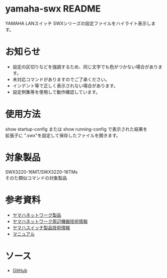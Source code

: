 ﻿# yamaha-swx README
YAMAHA LANスイッチ SWXシリーズの設定ファイルをハイライト表示します。

# お知らせ
* 設定の区切りなどを強調するため、同じ文字でも色がつかない場合があります。
* 未対応コマンドがありますのでご了承ください。
* インデント等で正しく表示されない場合があります。
* 設定例集等を使用して動作確認しています。

# 使用方法
show startup-config または show running-config で表示された結果を  
拡張子に ".swx"を設定して保存したファイルを開きます。

# 対象製品
SWX3220-16MT/SWX3220-16TMs  
そのた類似コマンドの対象製品

# 参考資料
* [ヤマハネットワーク製品](https://network.yamaha.com/)
* [ヤマハネットワーク周辺機器技術情報](http://www.rtpro.yamaha.co.jp/)
* [ヤマハスイッチ製品技術情報](http://www.rtpro.yamaha.co.jp/SW/)
* [マニュアル](http://www.rtpro.yamaha.co.jp/RT/manual.html)

# ソース
* [GitHub](https://github.com/hrst-jp/vscode.yamahaswx)
